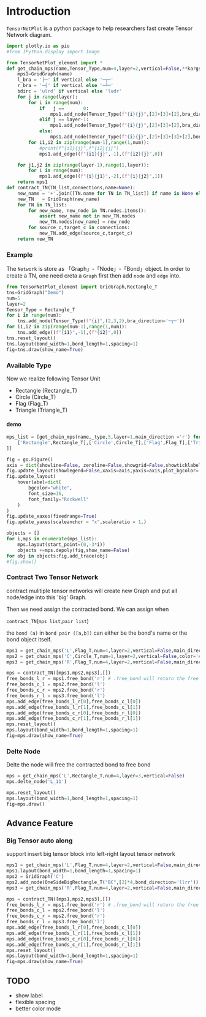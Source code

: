 # Introduction

`TensorNetPlot` is a python package to help researchers fast create Tensor Network diagram.


```python
import plotly.io as pio
#from IPython.display import Image
```


```python
from TensorNetPlot_element import *
def get_chain_mps(name,Tensor_Type,num=4,layer=2,vertical=False,**kargs):
    mps1=GridGraph(name)
    l_bra = '├─' if vertical else '─┬─'
    r_bra = '─┤' if vertical else '─┴─'
    bdirc = 'ulrd' if vertical else 'ludr'
    for j in range(layer):
        for i in range(num):
            if   j ==       0:
                mps1.add_node(Tensor_Type(f"{i}{j}",[2]+[3]+[2],bra_direction=l_bra,**kargs))
            elif j == layer-1:
                mps1.add_node(Tensor_Type(f"{i}{j}",[2]+[3]+[2],bra_direction=r_bra,**kargs))
            else:
                mps1.add_node(Tensor_Type(f"{i}{j}",[2]+[3]+[3]+[2],bond_direction=bdirc,**kargs))
        for i1,i2 in zip(range(num-1),range(1,num)):
            #print(f"{i1}{j}",f"{i2}{j}")
            mps1.add_edge((f"{i1}{j}",-1),(f"{i2}{j}",0))

    for j1,j2 in zip(range(layer-1),range(1,layer)):
        for i in range(num):
            mps1.add_edge((f"{i}{j1}",-2),(f"{i}{j2}",1))
    return mps1    
def contract_TN(TN_list,connections,name=None):
    new_name = '+'.join([TN.name for TN in TN_list]) if name is None else name
    new_TN   = GridGraph(new_name)
    for TN in TN_list:
        for new_name, new_node in TN.nodes.items():
            assert new_name not in new_TN.nodes
            new_TN.nodes[new_name] = new_node
        for source_c,target_c in connections:
            new_TN.add_edge(source_c,target_c)
    return new_TN
```

### Example

The `Network` is store as 「Graph」-「Node」-「Bond」object.
In order to create a TN, one need creta a `Graph` first then add `node` and `edge` into. 


```python
from TensorNetPlot_element import GridGraph,Rectangle_T
tns=GridGraph("Demo")
num=5
layer=2
Tensor_Type = Rectangle_T
for i in range(num):
    tns.add_node(Tensor_Type(f"{i}",(2,3,2),bra_direction='─┬─'))
for i1,i2 in zip(range(num-1),range(1,num)):
    tns.add_edge((f"{i1}",-1),(f"{i2}",0))
tns.reset_layout()
tns.layout(bond_width=1,bond_length=1,spacing=1)
fig=tns.draw(show_name=True)
```

### Available Type

Now we realize following Tensor Unit
- Rectangle (Rectangle_T)
- Circle    (Circle_T)
- Flag      (Flag_T)
- Triangle  (Triangle_T)

#### demo


```python
mps_list = [get_chain_mps(name,_type,5,layer=1,main_direction ='r') for name,_type in [ 
    ['Rectangle',Rectangle_T],['Circle',Circle_T],['Flag',Flag_T],['Triangle',Triangle_AS_T]
]]
```


```python
fig = go.Figure()
axis = dict(showline=False, zeroline=False,showgrid=False,showticklabels=False,)
fig.update_layout(showlegend=False,xaxis=axis,yaxis=axis,plot_bgcolor='white')
fig.update_layout(
    hoverlabel=dict(
        bgcolor="white",
        font_size=16,
        font_family="Rockwell"
    )
)
fig.update_xaxes(fixedrange=True)
fig.update_yaxes(scaleanchor = "x",scaleratio = 1,)

objects = []
for i,mps in enumerate(mps_list):
    mps.layout(start_point=(0,-3*i))
    objects +=mps.depoly(fig,show_name=False)
for obj in objects:fig.add_trace(obj)            
#fig.show()
```

### Contract Two Tensor Network

contract mulitiple tensor networks will create new Graph and put all node/edge into this 'big' Graph.

Then we need assign the contracted bond. We can assign when 


`contract_TN`(`mps list`,`pair list`)

the `bond (a)` in `bond pair ([a,b])` can either be the bond's name or the bond object itself.


```python
mps1 = get_chain_mps('L',Flag_T,num=4,layer=2,vertical=False,main_direction='r',color='#FF9900')
mps2 = get_chain_mps('C',Circle_T,num=1,layer=2,vertical=False,color='#FC0080')
mps3 = get_chain_mps('R',Flag_T,num=4,layer=2,vertical=False,main_direction='l',color='#00CC96')

mps = contract_TN([mps1,mps2,mps3],[])
free_bonds_l_r = mps1.free_bond('r') # .free_bond will return the free bond object with direction 'r'
free_bonds_c_l = mps2.free_bond('l')
free_bonds_c_r = mps2.free_bond('r')
free_bonds_r_l = mps3.free_bond('l')
mps.add_edge(free_bonds_l_r[0],free_bonds_c_l[0])
mps.add_edge(free_bonds_l_r[1],free_bonds_c_l[1])
mps.add_edge(free_bonds_c_r[0],free_bonds_r_l[0])
mps.add_edge(free_bonds_c_r[1],free_bonds_r_l[1])
mps.reset_layout()
mps.layout(bond_width=1,bond_length=1,spacing=1)
fig=mps.draw(show_name=True)
```

### Delte Node

Delte the node will free the contracted bond to free bond


```python
mps = get_chain_mps('L',Rectangle_T,num=4,layer=3,vertical=False)
mps.delte_node('L_11')
```


```python
mps.reset_layout()
mps.layout(bond_width=1,bond_length=1,spacing=1)
fig=mps.draw()
```

## Advance Feature

### Big Tensor auto along

support insert big tensor block into left-right layout tensor network


```python
mps1 = get_chain_mps('L',Flag_T,num=4,layer=2,vertical=False,main_direction='r',color='#FF9900')
mps1.layout(bond_width=1,bond_length=1,spacing=1)
mps2 = GridGraph('C')
mps2.add_node(OneSideBigRectangle_T("BC",[2]*4,bond_direction='llrr'))
mps3 = get_chain_mps('R',Flag_T,num=4,layer=2,vertical=False,main_direction='l',color='#00CC96')

mps = contract_TN([mps1,mps2,mps3],[])
free_bonds_l_r = mps1.free_bond('r') # .free_bond will return the free bond object with direction 'r'
free_bonds_c_l = mps2.free_bond('l')
free_bonds_c_r = mps2.free_bond('r')
free_bonds_r_l = mps3.free_bond('l')
mps.add_edge(free_bonds_l_r[0],free_bonds_c_l[0])
mps.add_edge(free_bonds_l_r[1],free_bonds_c_l[1])
mps.add_edge(free_bonds_c_r[0],free_bonds_r_l[0])
mps.add_edge(free_bonds_c_r[1],free_bonds_r_l[1])
mps.reset_layout()
mps.layout(bond_width=1,bond_length=1,spacing=1)
fig=mps.draw(show_name=True)
```

## TODO

- show label
- flexible spacing
- better color mode
